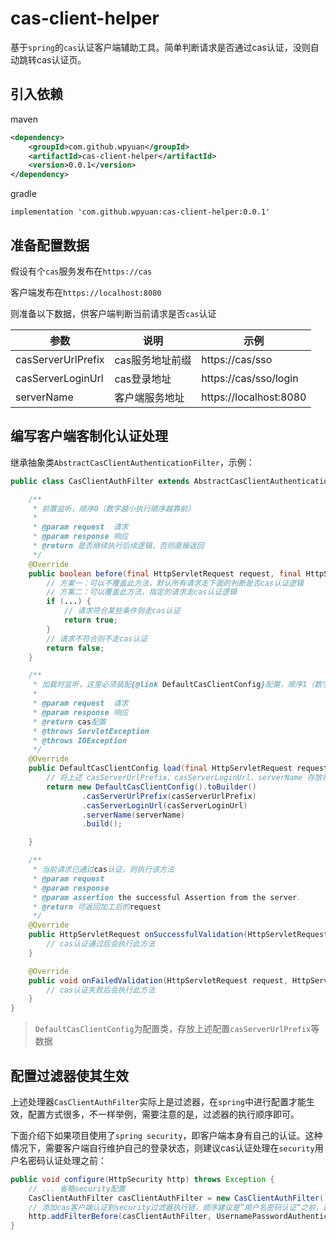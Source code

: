 # cas-client-helper
基于`spring`的`cas`认证客户端辅助工具。简单判断请求是否通过cas认证，没则自动跳转cas认证页。

## 引入依赖
maven
```xml
<dependency>
    <groupId>com.github.wpyuan</groupId>
    <artifactId>cas-client-helper</artifactId>
    <version>0.0.1</version>
</dependency>
```
gradle
```
implementation 'com.github.wpyuan:cas-client-helper:0.0.1'
```

## 准备配置数据

假设有个`cas`服务发布在`https://cas`

客户端发布在`https://localhost:8080`

则准备以下数据，供客户端判断当前请求是否`cas`认证

| 参数 | 说明 | 示例 |
| ---- | ---- | ---- |
| casServerUrlPrefix | cas服务地址前缀 | https://cas/sso |
| casServerLoginUrl | cas登录地址 | https://cas/sso/login |
| serverName | 客户端服务地址 | https://localhost:8080 |

## 编写客户端客制化认证处理

继承抽象类`AbstractCasClientAuthenticationFilter`，示例：
```java
public class CasClientAuthFilter extends AbstractCasClientAuthenticationFilter {

    /**
     * 前置监听，顺序0（数字越小执行顺序越靠前）
     *
     * @param request  请求
     * @param response 响应
     * @return 是否继续执行后续逻辑，否则直接返回
     */
    @Override
    public boolean before(final HttpServletRequest request, final HttpServletResponse response) throws ServletException, IOException {
        // 方案一：可以不覆盖此方法，默认所有请求走下面的判断是否cas认证逻辑
        // 方案二：可以覆盖此方法，指定的请求走cas认证逻辑
        if (...) {
            // 请求符合某些条件则走cas认证
            return true;
        }
        // 请求不符合则不走cas认证
        return false;
    }

    /**
     * 加载时监听，这里必须装配{@link DefaultCasClientConfig}配置，顺序1（数字越小执行顺序越靠前）
     *
     * @param request  请求
     * @param response 响应
     * @return cas配置
     * @throws ServletException
     * @throws IOException
     */
    @Override
    public DefaultCasClientConfig load(final HttpServletRequest request, final HttpServletResponse response) throws ServletException, IOException {
        // 将上述 casServerUrlPrefix、casServerLoginUrl、serverName 存放在DefaultCasClientConfig对象对应属性里，并返回
        return new DefaultCasClientConfig().toBuilder()
                .casServerUrlPrefix(casServerUrlPrefix)
                .casServerLoginUrl(casServerLoginUrl)
                .serverName(serverName)
                .build();

    }

    /**
     * 当前请求已通过cas认证，则执行该方法
     * @param request
     * @param response
     * @param assertion the successful Assertion from the server.
     * @return 可返回加工后的request
     */
    @Override
    public HttpServletRequest onSuccessfulValidation(HttpServletRequest request, HttpServletResponse response, Assertion assertion) {
        // cas认证通过后会执行此方法
    }

    @Override
    public void onFailedValidation(HttpServletRequest request, HttpServletResponse response) {
        // cas认证失败后会执行此方法
    }
}
```

> `DefaultCasClientConfig`为配置类，存放上述配置`casServerUrlPrefix`等数据

## 配置过滤器使其生效
上述处理器`CasClientAuthFilter`实际上是过滤器，在`spring`中进行配置才能生效，配置方式很多，不一样举例，需要注意的是，过滤器的执行顺序即可。

下面介绍下如果项目使用了`spring security`，即客户端本身有自己的认证。这种情况下，需要客户端自行维护自己的登录状态，则建议cas认证处理在`security`用户名密码认证处理之前：

```java
public void configure(HttpSecurity http) throws Exception {
    // ... 省略security配置
    CasClientAuthFilter casClientAuthFilter = new CasClientAuthFilter();
    // 添加cas客户端认证到security过滤器执行链，顺序建议是”用户名密码认证“之前，这样就不走原有项目的登录认证，先走cas认证，然后在cas客户端认证处理器中处理本系统的登录状态
    http.addFilterBefore(casClientAuthFilter, UsernamePasswordAuthenticationFilter.class);
}
```

